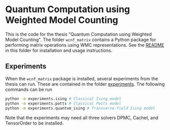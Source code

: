 # Quantum Computation using Weighted Model Counting

This is the code for the thesis "Quantum Computation using Weighted Model Counting". The folder `wcnf_matrix` contains a Python package for performing matrix operations using WMC representations. See the [README](./wcnf_matrix/README.md) in this folder for installation and usage instructions.

## Experiments

When the `wcnf_matrix` package is installed, several experiments from the thesis can run. These are contained in the folder [experiments](./experiments). The following commands can be run
```sh
python -m experiments.ising # Classical Ising model
python -m experiments.potts # Classical Potts model
python -m experiments.quantum_ising # Transverse-field Ising model
```
Note that the experiments may need all three solvers DPMC, Cachet, and TensorOrder to be installed.